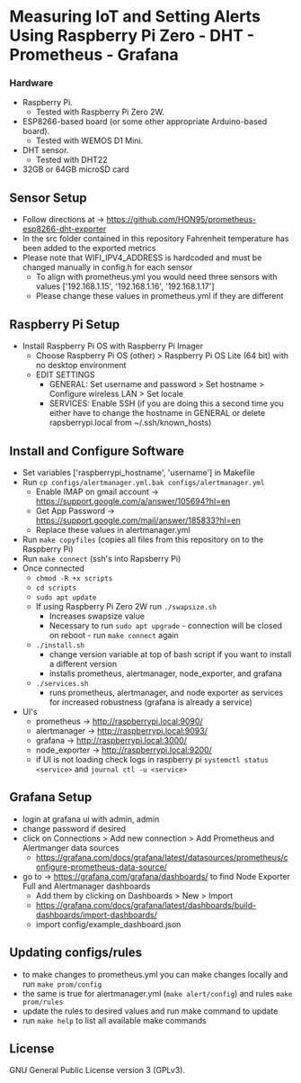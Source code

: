 # Measuring IoT and Setting Alerts Using Raspberry Pi Zero - DHT - Prometheus - Grafana

### Hardware

- Raspberry Pi.
  - Tested with Raspberry Pi Zero 2W.
- ESP8266-based board (or some other appropriate Arduino-based board).
  - Tested with WEMOS D1 Mini.
- DHT sensor.
  - Tested with DHT22
- 32GB or 64GB microSD card

## Sensor Setup

- Follow directions at -> https://github.com/HON95/prometheus-esp8266-dht-exporter
- In the src folder contained in this repository Fahrenheit temperature has been added to the exported metrics
- Please note that WIFI_IPV4_ADDRESS is hardcoded and must be changed manually in config.h for each sensor
  - To align with prometheus.yml you would need three sensors with values ['192.168.1.15', '192.168.1.16', '192.168.1.17']
  - Please change these values in prometheus.yml if they are different

## Raspberry Pi Setup

- Install Raspberry Pi OS with Raspberry Pi Imager
  - Choose Raspberry Pi OS (other) > Raspberry Pi OS Lite (64 bit) with no desktop environment
  - EDIT SETTINGS
    - GENERAL: Set username and password > Set hostname > Configure wireless LAN > Set locale
    - SERVICES: Enable SSH (if you are doing this a second time you either have to change the hostname in GENERAL or delete rapsberrypi.local from ~/.ssh/known_hosts)

## Install and Configure Software

- Set variables ['raspberrypi_hostname', 'username'] in Makefile
- Run `cp configs/alertmanager.yml.bak configs/alertmanager.yml`
  - Enable IMAP on gmail account -> https://support.google.com/a/answer/105694?hl=en
  - Get App Password -> https://support.google.com/mail/answer/185833?hl=en
  - Replace these values in alertmanager.yml
- Run `make copyfiles` (copies all files from this repository on to the Raspberry Pi)
- Run `make connect` (ssh's into Rapsberry Pi)
- Once connected
  - `chmod -R +x scripts`
  - `cd scripts`
  - `sudo apt update`
  - If using Raspberry Pi Zero 2W run `./swapsize.sh`
    - Increases swapsize value
    - Necessary to run `sudo apt upgrade` - connection will be closed on reboot - run `make connect` again
  - `./install.sh`
    - change version variable at top of bash script if you want to install a different version
    - installs prometheus, alertmanager, node_exporter, and grafana
  - `./services.sh`
    - runs prometheus, alertmanager, and node exporter as services for increased robustness (grafana is already a service)
- UI's
  - prometheus -> http://raspberrypi.local:9090/
  - alertmanager -> http://raspberrypi.local:9093/
  - grafana -> http://raspberrypi.local:3000/
  - node_exporter -> http://raspberrypi.local:9200/
  - if UI is not loading check logs in raspberry pi `systemctl status <service>` and `journal ctl -u <service>`

## Grafana Setup

- login at grafana ui with admin, admin
- change password if desired
- click on Connections > Add new connection > Add Prometheus and Alertmanger data sources
  - https://grafana.com/docs/grafana/latest/datasources/prometheus/configure-prometheus-data-source/
- go to -> https://grafana.com/grafana/dashboards/ to find Node Exporter Full and Alertmanager dashboards
  - Add them by clicking on Dashboards > New > Import
  - https://grafana.com/docs/grafana/latest/dashboards/build-dashboards/import-dashboards/
  - import config/example_dashboard.json

## Updating configs/rules

- to make changes to prometheus.yml you can make changes locally and run `make prom/config`
- the same is true for alertmanager.yml (`make alert/config`) and rules `make prom/rules`
- update the rules to desired values and run make command to update
- run `make help` to list all available make commands

## License

GNU General Public License version 3 (GPLv3).